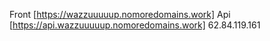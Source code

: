 Front [https://wazzuuuuup.nomoredomains.work]
Api [https://api.wazzuuuuup.nomoredomains.work]
62.84.119.161
